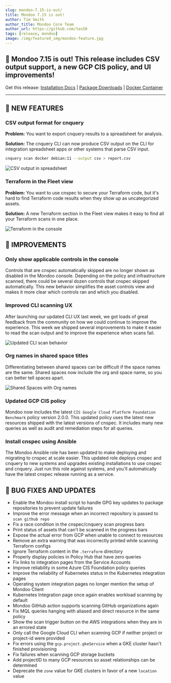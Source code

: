 ```yaml
---
slug: mondoo-7.15-is-out/
title: Mondoo 7.15 is out!
author: Tim Smith
author_title: Mondoo Core Team
author_url: https://github.com/tas50
tags: [release, mondoo]
image: /img/featured_img/mondoo-feature.jpg
---
```


## 🥳 Mondoo 7.15 is out! This release includes CSV output support, a new GCP CIS policy, and UI improvements!

Get this release: [Installation Docs](/cnspec/) | [Package Downloads](https://releases.mondoo.com/cnspec/) | [Docker Container](https://hub.docker.com/r/mondoo/cnspec)

---

## 🎉 NEW FEATURES

### CSV output format for cnquery

**Problem:** You want to export cnquery results to a spreadsheet for analysis.

**Solution:** The cnquery CLI can now produce CSV output on the CLI for integration spreadsheet apps or other systems that parse CSV input.

```bash
cnquery scan docker debian:11 --output csv > report.csv
```

![CSV output in spreadsheet](/img/releases/2023-01-31-mondoo-7.15-is-out/csv.png)

### Terraform in the Fleet view

**Problem:** You want to use cnspec to secure your Terraform code, but it's hard to find Terraform code results when they show up as uncategorized assets.

**Solution:** A new Terraform section in the Fleet view makes it easy to find all your Terraform scans in one place.

![Terraform in the console](/img/releases/2023-01-31-mondoo-7.15-is-out/terraform.png)

## 🧹 IMPROVEMENTS

### Only show applicable controls in the console

Controls that are cnspec automatically skipped are no longer shown as disabled in the Mondoo console. Depending on the policy and infrastructure scanned, there could be several dozen controls that cnspec skipped automatically. This new behavior simplifies the asset controls view and makes it more clear which controls ran and which you disabled.

### Improved CLI scanning UX

After launching our updated CLI UX last week, we got loads of great feedback from the community on how we could continue to improve the experience. This week we shipped several improvements to make it easier to read the scan output and to improve the experience when scans fail.

![Updated CLI scan behavior](/img/releases/2023-01-31-mondoo-7.15-is-out/cli.gif)

### Org names in shared space titles

Differentiating between shared spaces can be difficult if the space names are the same. Shared spaces now include the org and space name, so you can better tell spaces apart.

![Shared Spaces with Org names](/img/releases/2023-01-31-mondoo-7.15-is-out/orgs.png)

### Updated GCP CIS policy

Mondoo now includes the latest `CIS Google Cloud Platform Foundation Benchmark` policy version 2.0.0. This updated policy uses the latest new resources shipped with the latest versions of cnspec. It includes many new queries as well as audit and remediation steps for all queries.

### Install cnspec using Ansible

The Mondoo Ansible role has been updated to make deploying and migrating to cnspec at scale easier. This updated role deploys cnspec and cnquery to new systems and upgrades existing installations to use cnspec and cnquery. Just run this role against systems, and you'll automatically have the latest cnspec release running as a service.

## 🐛 BUG FIXES AND UPDATES

- Enable the Mondoo install script to handle GPG key updates to package repositories to prevent update failures
- Improve the error message when an incorrect repository is passed to `scan github repo`
- Fix a race condition in the cnspec/cnquery scan progress bars
- Print status of assets that can't be scanned in the progress bars
- Expose the actual error from GCP when unable to connect to resources
- Remove an extra warning that was incorrectly printed while scanning Terraform configs
- Ignore Terraform content in the `.terraform` directory
- Properly display policies in Policy Hub that have zero queries
- Fix links to integration pages from the Service Accounts
- Improve reliability in some Azure CIS Foundation policy queries
- Improve the reliability of Kubernetes status in the Kubernetes integration pages
- Operating system integration pages no longer mention the setup of Mondoo Client
- Kubernetes Integration page once again enables workload scanning by default
- Mondoo GitHub action supports scanning GitHub organizations again
- Fix MQL queries hanging with aliased and direct resource in the same policy
- Show the scan trigger button on the AWS integrations when they are in an errored state
- Only call the Google Cloud CLI when scanning GCP if neither project or project-id were provided
- Fix errors using the `gcp.project.gkeService` when a GKE cluster hasn't finished provisioning
- Fix failures when scanning GCP storage buckets
- Add projectID to many GCP resources so asset relationships can be determined
- Deprecate the `zone` value for GKE clusters in favor of a new `location` value
